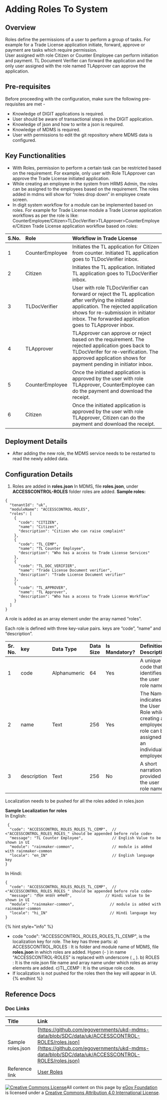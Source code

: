 # Adding Roles To System

## Overview <a id="Overview"></a>

Roles define the permissions of a user to perform a group of tasks. For example for a Trade License application initiate, forward, approve or payment are tasks which require permission.  
User assigned with role Citizen or Counter Employee can perform initiation and payment. TL Document Verifier can forward the application and the only user assigned with the role named TLApprover can approve the application.

## Pre-requisites <a id="Pre-requisites"></a>

Before proceeding with the configuration, make sure the following pre-requisites are met -

* Knowledge of DIGIT applications is required.
* User should be aware of transactional steps in the DIGIT application.
* Knowledge of json and how to write a json is required.
* Knowledge of MDMS is required.
* User with permissions to edit the git repository where MDMS data is configured.

## Key Functionalities <a id="Key-Functionalities"></a>

* With Roles, permission to perform a certain task can be restricted based on the requirement. For example, only user with Role TLApprover can approve the Trade License initiated application.
* While creating an employee in the system from HRMS Admin, the roles can be assigned to the employees based on the requirement. The roles added in mdms will show for “roles drop down” in employee create screen.
* In digit system workflow for a module can be implemented based on roles. For example for Trade License module a Trade License application workflows as per the role is like: CounterEmployee/Citizen&gt;TLDocVerifier&gt;TLApprover&gt;CounterEmployee/Citizen Trade License application workflow based on roles:

| S.No. | Role | Workflow in Trade License |
| :--- | :--- | :--- |
| 1 | CounterEmployee | Initiates the TL application for Citizen from counter. Initiated TL application goes to TLDocVerifier inbox. |
| 2 | Citizen | Initiates the TL application. Initiated TL application goes to TLDocVerifier inbox. |
| 3 | TLDocVerifier | User with role TLDocVerifier can forward or reject the TL application after verifying the initiated application. The rejected application shows for re-submission in initiator inbox. The forwarded application goes to TLApprover inbox. |
| 4 | TLApprover | TLApprover can approve or reject based on the requirement. The rejected application goes back to TLDocVerifer for re-verification. The approved application shows for payment pending in initiator inbox. |
| 5 | CounterEmployee | Once the initiated application is approved by the user with role TLApprover, CounterEmployee can do the payment and download the receipt. |
| 6 | Citizen | Once the initiated application is approved by the user with role TLApprover, Citizen can do the payment and download the receipt. |

## Deployment Details <a id="Deployment-Details"></a>

* After adding the new role, the MDMS service needs to be restarted to read the newly added data.

## Configuration Details <a id="Configuration-Details"></a>

1. Roles are added in **roles.json** In MDMS, file **roles.json**, under **ACCESSCONTROL-ROLES** folder roles are added. **Sample roles:**

```text
{
  "tenantId": "uk",
  "moduleName": "ACCESSCONTROL-ROLES",
  "roles": [
    {
      "code": "CITIZEN",
      "name": "Citizen",
      "description": "Citizen who can raise complaint"
    },
    {
      "code": "TL_CEMP",
      "name": "TL Counter Employee",
      "description": "Who has a access to Trade License Services"
    },
    {
      "code": "TL_DOC_VERIFIER",
      "name": "Trade License Document verifier",
      "description": "Trade License Document verifier"
    },
    {
      "code": "TL_APPROVER",
      "name": "TL Approver",
      "description": "Who has a access to Trade License Workflow"
    }
  ]
}
```

A role is added as an array element under the array named “roles”.

Each role is defined with three key-value pairs. keys are “code”, ”name” and “description”.

| Sr. No. | key | Data Type | Data Size | Is Mandatory? | Definition/ Description |
| :--- | :--- | :--- | :--- | :--- | :--- |
| 1 | code | Alphanumeric | 64 | Yes | A unique code that identifies the user role name. |
| 2 | name | Text | 256 | Yes | The Name indicates the User Role while creating an employee a role can be assigned to an individual employee. |
| 3 | description | Text | 256 | No | A short narration provided to the user role name. |

Localization needs to be pushed for all the roles added in roles.json

**Sample** **Localization for** **roles**  
In English:

```text
 {
  "code": "ACCESSCONTROL_ROLES_ROLES_TL_CEMP",  // <"ACCESSCONTROL_ROLES_ROLES_" should be appended before role code>
  "message": "TL Counter Employee",             // English Value to be shown in UI
  "module": "rainmaker-common",                 // module is added with rainmaker-common
  "locale": "en_IN"                             // English language key
}
```

In Hindi:

```text
{
  "code": "ACCESSCONTROL_ROLES_ROLES_TL_CEMP",  // <"ACCESSCONTROL_ROLES_ROLES_" should be appended before role code>
  "message": "टीएल काउंटर कर्मचारी",               // Hindi value to be shown in UI
  "module": "rainmaker-common",                // module is added with rainmaker-common
  "locale": "hi_IN"                            // Hindi language key
}
```

{% hint style="info" %}
* code "code": "ACCESSCONTROL\_ROLES\_ROLES\_TL\_CEMP", is the localization key for role. The key has three parts: a\) ACCESSCONTROL\_ROLES : It is folder and module name of MDMS, file **roles.json** in which roles are added. Hypen \(- \) in name "ACCESSCONTROL-ROLES" is replaced with underscore \( \_ \). b\) ROLES : It is the role.json file name and array name under which roles as array elements are added. c\)TL\_CEMP : It is the unique role code.
* If localization is not pushed for the roles then the key will appear in UI.
{% endhint %}

## Reference Docs <a id="Reference-Docs"></a>

### Doc Links <a id="Doc-Links"></a>

| **Title** | **Link** |
| :--- | :--- |
| Sample roles.json | [https://github.com/egovernments/ukd-mdms-data/blob/SDC/data/uk/ACCESSCONTROL-ROLES/roles.json](https://github.com/egovernments/ukd-mdms-data/blob/SDC/data/uk/ACCESSCONTROL-ROLES/roles.json) |
| Reference link | [User Roles](https://digit-discuss.atlassian.net/wiki/spaces/DO/pages/428769455/User+Roles) |

[![Creative Commons License](https://i.creativecommons.org/l/by/4.0/80x15.png)​](http://creativecommons.org/licenses/by/4.0/)All content on this page by [eGov Foundation](https://egov.org.in/) is licensed under a [Creative Commons Attribution 4.0 International License](http://creativecommons.org/licenses/by/4.0/).

